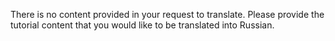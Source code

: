 There is no content provided in your request to translate. Please provide the tutorial content that you would like to be translated into Russian.